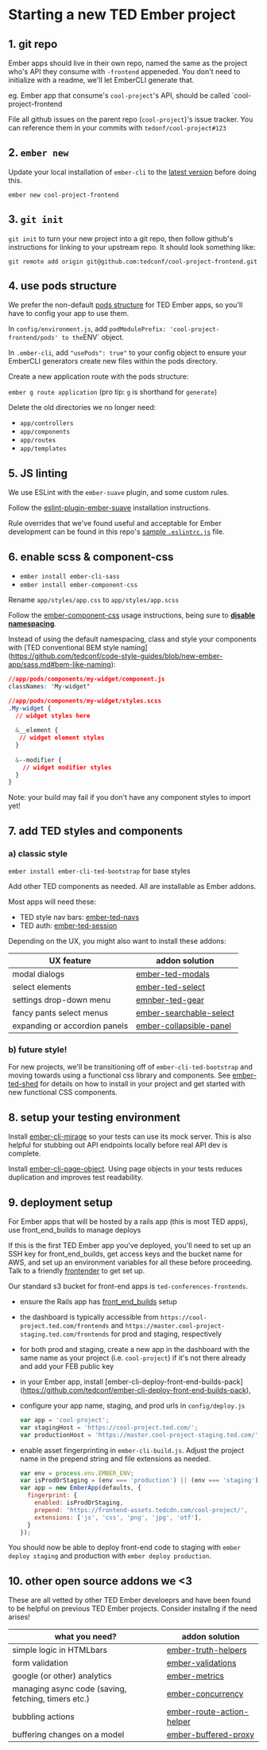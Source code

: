 # Starting a new TED Ember project

## 1. git repo

Ember apps should live in their own repo, named the same as the project who's API they consume with `-frontend` appeneded. You don't need to initialize with a readme, we'll let EmberCLI generate that.

eg. Ember app that consume's `cool-project`'s API, should be called `cool-project-frontend

File all github issues on the parent repo (`cool-project`)'s issue tracker. You can reference them in your commits with `tedonf/cool-project#123`

## 2. `ember new`

Update your local installation of `ember-cli` to the [latest version](https://github.com/ember-cli/ember-cli/releases) before doing this.

```
ember new cool-project-frontend
```

## 3. `git init`

`git init` to turn your new project into a git repo, then follow github's instructions for linking to your upstream repo. It should look something like:

```
git remote add origin git@github.com:tedconf/cool-project-frontend.git
```

## 4. use pods structure

We prefer the non-default [pods structure](http://ember-cli.com/user-guide/#pod-structure) for TED Ember apps, so you'll have to config your app to use them.

In `config/environment.js`, add ` podModulePrefix: 'cool-project-frontend/pods' to the `ENV` object.

In `.ember-cli`, add `"usePods": true"` to your config object to ensure your EmberCLI generators create new files within the pods directory.

Create a new application route with the pods structure:

`ember g route application`  (pro tip: `g` is shorthand for `generate`)

Delete the old directories we no longer need:

* `app/controllers`
* `app/components`
* `app/routes`
* `app/templates`


## 5. JS linting

We use ESLint with the `ember-suave` plugin, and some custom rules. 

Follow the [eslint-plugin-ember-suave](https://github.com/DockYard/eslint-plugin-ember-suave) installation instructions.

Rule overrides that we've found useful and acceptable for Ember development can be found in this repo's [sample `.eslintrc.js`](https://github.com/tedconf/code-style-guides/tree/master/linters/eslint/ember) file.

## 6. enable scss & component-css

* `ember install ember-cli-sass`
* `ember install ember-component-css`

Rename `app/styles/app.css` to `app/styles/app.scss`

Follow the [ember-component-css](https://github.com/ebryn/ember-component-css) usage instructions, being sure to [**disable namespacing**](https://github.com/ebryn/ember-component-css#configuration).

Instead of using the default namespacing, class and style your components with [TED conventional BEM style naming]  (https://github.com/tedconf/code-style-guides/blob/new-ember-app/sass.md#bem-like-naming):


  ```css
  //app/pods/components/my-widget/component.js
  classNames: 'My-widget"

  //app/pods/components/my-widget/styles.scss
  .My-widget {
    // widget styles here
    
    &__element {
     // widget element styles
    }
    
    &--modifier {
      // widget modifier styles
    }
  }
  ```
  
Note: your build may fail if you don't have any component styles to import yet!

## 7. add TED styles and components

### a) classic style

`ember install ember-cli-ted-bootstrap` for base styles

Add other TED components as needed. All are installable as Ember addons.

Most apps will need these:

* TED style nav bars: [ember-ted-navs](https://github.com/tedconf/ember-ted-navs) 
* TED auth: [ember-ted-session](https://github.com/tedconf/ember-ted-session) 

Depending on the UX, you might also want to install these addons:

UX feature | addon solution 
--- | --- 
modal dialogs | [ember-ted-modals](https://github.com/tedconf/ember-ted-modal) 
select elements | [ember-ted-select](https://github.com/tedconf/ember-ted-select) 
settings drop-down menu | [emnber-ted-gear](https://github.com/tedconf/ember-ted-gear)
fancy pants select menus | [ember-searchable-select](https://github.com/tedconf/ember-searchable-select)
expanding or accordion panels | [ember-collapsible-panel](https://github.com/tedconf/ember-collapsible-panel)

### b) future style!

For new projects, we'll be transitioning off of `ember-cli-ted-bootstrap` and moving towards using a functional css library and components. See [ember-ted-shed](http://tedconf.github.io/ember-ted-select/) for details on how to install in your project and get started with new functional CSS components. 

## 8. setup your testing environment

Install [ember-cli-mirage](https://github.com/samselikoff/ember-cli-mirage) so your tests can use its mock server. This is also helpful for stubbing out API endpoints locally before real API dev is complete.

Install [ember-cli-page-object](http://ember-cli-page-object.js.org/docs/v1.1.x/). Using page objects in your tests reduces duplication and improves test readability. 

## 9. deployment setup

For Ember apps that will be hosted by a rails app (this is most TED apps), use front_end_builds to manage deploys

If this is the first TED Ember app you've deployed, you'll need to set up an SSH key for front_end_builds, get access keys and the bucket name for AWS, and set up an environment variables for all these before proceeding. Talk to a friendly [frontender](https://github.com/orgs/tedconf/teams/frontenders) to get set up. 

Our standard s3 bucket for front-end apps is `ted-conferences-frontends`.

* ensure the Rails app has [front_end_builds](https://github.com/tedconf/front_end_builds) setup
* the dashboard is typically accessible from `https://cool-project.ted.com/frontends` and `https://master.cool-project-staging.ted.com/frontends` for prod and staging, respectively
* for both prod and staging, create a new app in the dashboard with the same name as your project (i.e. `cool-project`) if it's not there already and add your FEB public key
* in your Ember app, install [ember-cli-deploy-front-end-builds-pack] (https://github.com/tedconf/ember-cli-deploy-front-end-builds-pack),
* configure your app name, staging, and prod urls in `config/deploy.js`
  ```js
  var app = 'cool-project';
  var stagingHost = 'https://cool-project.ted.com/';
  var productionHost = 'https://master.cool-project-staging.ted.com/';
  ```

* enable asset fingerprinting in `ember-cli-build.js`. Adjust the project name in the prepend string and file extensions as needed. 

  ```js
  var env = process.env.EMBER_ENV;
  var isProdOrStaging = (env === 'production') || (env === 'staging');
  var app = new EmberApp(defaults, {
    fingerprint: {
      enabled: isProdOrStaging,
      prepend: 'https://frontend-assets.tedcdn.com/cool-project/',
      extensions: ['js', 'css', 'png', 'jpg', 'otf'],
    }
  });
  ```
  
You should now be able to deploy front-end code to staging with `ember deploy staging` and production with `ember deploy production`.

## 10. other open source addons we <3

These are all vetted by other TED Ember develoeprs and have been found to be helpful on previous TED Ember projects. Consider installng if the need arises!

what you need? | addon solution
--- | ---
simple logic in HTMLbars | [ember-truth-helpers](https://github.com/jmurphyau/ember-truth-helpers)
form validation | [ember-validations](https://github.com/DockYard/ember-validations)
google (or other) analytics | [ember-metrics](https://github.com/poteto/ember-metrics)
managing async code (saving, fetching, timers etc.) | [ember-concurrency](http://ember-concurrency.com/#/docs)
bubbling actions | [ember-route-action-helper](https://github.com/DockYard/ember-route-action-helper)
buffering changes on a model | [ember-buffered-proxy](https://github.com/yapplabs/ember-buffered-proxy)












